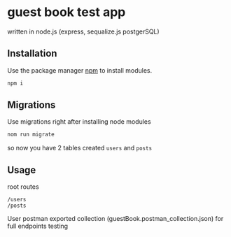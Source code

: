 # guest book test app

written in node.js (express, sequalize.js postgerSQL)

## Installation

Use the package manager [npm](https://npmjs.com/) to install modules.

```bash
npm i
```
## Migrations

Use migrations right after installing node modules

```bash
nom run migrate
```
so now you have 2 tables created ``users`` and ``posts``

## Usage

root routes
```shell
/users
/posts
```
 User postman exported collection (guestBook.postman_collection.json) for full endpoints testing